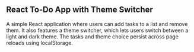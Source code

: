 

## React To-Do App with Theme Switcher

A simple React application where users can add tasks to a list and remove them. It also features a theme switcher, which lets users switch between a light and dark theme. The tasks and theme choice persist across page reloads using localStorage.


